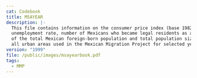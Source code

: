 ```yaml
---
cat: Codebook
title: MSAYEAR
description: |-
  This file contains information on the consumer price index (base 1982-84),
  unemployment rate, number of Mexicans who became legal residents as a percent
  of the total Mexican foreign-born population and total population size for
  all urban areas used in the Mexican Migration Project for selected years.
version: "1999"
file: /public/images/msayearbook.pdf
tags:
  - MMP
---
```

